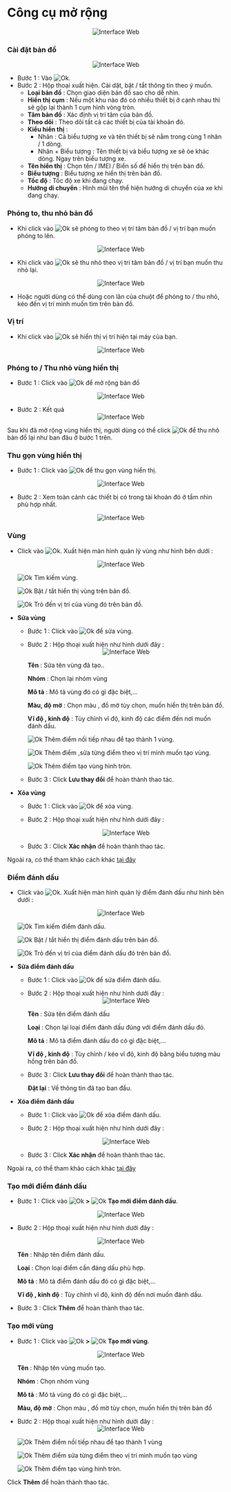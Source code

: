 # Công cụ mở rộng

<span style="display:block;text-align:center">![Interface Web](/docs/assets/images/web-interface/map/map-tool.png)

### Cài đặt bản đồ 
<span style="display:block;text-align:center">![Interface Web](/docs/assets/images/web-interface/map/setting-map.png)

- Bước 1 : Vào <span class="icon-left ">![Ok](/docs/assets/images/web-interface/icon/SVG/icons8-gear.svg).
- Bước 2 : Hộp thoại xuất hiện. Cài dặt, bật / tắt thông tin theo ý muốn.
    - **Loại bản đồ** : Chọn giao diện bản đồ sao cho dễ nhìn.
    - **Hiển thị cụm** : Nếu một khu nào đó có nhiều thiết bị ở cạnh nhau thì sẽ gộp lại thành 1 cụm hình vòng tròn.
    - **Tâm bản đồ** : Xác định vị trí tâm của bản đồ.
    - **Theo dõi** : Theo dõi tất cả các thiết bị của tài khoản đó.
    - **Kiểu hiển thị** : 
        - Nhãn : Cả biểu tượng xe và tên thiết bị sẽ nằm trong cùng 1 nhãn / 1 dòng.
        - Nhãn + Biểu tượng : Tên thiết bị và biểu tượng xe sẽ ỏe khác dòng. Ngay trên biểu tượng xe.
    - **Tên hiển thị** : Chọn tên / IMEI / Biển số để hiển thị trên bản đồ.
    - **Biểu tượng** : Biểu tượng xe hiển thị trên bản đồ.
    - **Tốc độ** : Tốc độ xe khi đang chạy.
    - **Hướng di chuyển** : Hình mũi tên thể hiện hướng di chuyển của xe khi đang chạy.
  
### Phóng to, thu nhỏ bản đồ 

- Khi click vào <span class="icon-left svg-filter-info">![Ok](/docs/assets/images/web-interface/icon/SVG/plus-circle.svg) sẽ phóng to theo vị trí tâm bản đồ / vị trí bạn muốn phóng to lên.

    <span style="display:block;text-align:center">![Interface Web](/docs/assets/images/web-interface/map/zoom-in.png)

- Khi click vào <span class="icon-left svg-filter-info">![Ok](/docs/assets/images/web-interface/icon/SVG/minus-circle.svg) sẽ thu nhỏ theo vị trí tâm bản đồ / vị trí bạn muốn thu nhỏ lại.

    <span style="display:block;text-align:center">![Interface Web](/docs/assets/images/web-interface/map/zoom-out.png)

- Hoặc người dùng có thể dùng con lăn của chuột để phóng to / thu nhỏ, kéo đến vị trí mình muốn tìm trên bản đồ.

### Vị trí 
 
- Khi click vào <span class="icon-left svg-filter-info">![Ok](/docs/assets/images/web-interface/icon/SVG/location.svg) sẽ hiển thị vị trí hiện tại máy của bạn.

   <span style="display:block;text-align:center">![Interface Web](/docs/assets/images/web-interface/map/location.png)

<div id="zoom">
</div>

### Phóng to / Thu nhỏ vùng hiển thị


- Bước 1 :  Click vào <span class="icon-left svg-filter-info">![Ok](/docs/assets/images/web-interface/icon/SVG/full-screen.svg) để mở  rộng  bản đồ

    <span style="display:block;text-align:center">![Interface Web](/docs/assets/images/web-interface/map/zoom-in-1.png)

- Bước 2 : Kết quả 
    <span style="display:block;text-align:center">![Interface Web](/docs/assets/images/web-interface/map/zoom-out-2.png)

Sau khi đã mở rộng vùng hiển thị, người dùng có thể click <span class="icon-left svg-filter-info">![Ok](/docs/assets/images/web-interface/icon/SVG/normal-screen.svg) để thu nhỏ bản đồ lại như ban đâu ở bước 1 trên.

### Thu gọn vùng hiển thị 

- Bước 1 :  Click vào <span class="icon-left svg-filter-info">![Ok](/docs/assets/images/web-interface/icon/SVG/direction-arrow-fit.svg) để thu gọn vùng hiển thị.

    <span style="display:block;text-align:center">![Interface Web](/docs/assets/images/web-interface/map/zoom-out-3.png)

- Bước 2 : Xem toàn cảnh các thiết bị có trong tài khoản đó ở tầm nhìn phù hợp nhất.

    <span style="display:block;text-align:center">![Interface Web](/docs/assets/images/web-interface/map/zoom-out-4.png)


### Vùng 

* Click vào <span class="icon-left svg-filter-info">![Ok](/docs/assets/images/web-interface/icon/SVG/pentagon.svg). Xuất hiện màn hình quản lý vùng như hình bên dưới :
 
    <span style="display:block;text-align:center">![Interface Web](/docs/assets/images/web-interface/map/region.png)

    <span class="icon-left svg-filter-info">![Ok](/docs/assets/images/web-interface/icon/SVG/search.svg) Tìm kiếm vùng.

    <span class="icon-left svg-filter-tick">![Ok](/docs/assets/images/web-interface/icon/SVG/check-square1.svg) Bật / tắt hiển thị vùng trên bản đồ.

    <span class="icon-left svg-filter-circlepurple">![Ok](/docs/assets/images/web-interface/icon/SVG/accuracy.svg) Trỏ đến vị trí của vùng đó trên bản đồ.

* **Sửa vùng**

    - Bước 1 : Click vào <span class="icon-left svg-filter-circlepurple">![Ok](/docs/assets/images/web-interface/icon/SVG/edit.svg) để sửa vùng.

    - Bước 2 : Hộp thoại xuất hiện như hình dưới đây :
     <span style="display:block;text-align:center">![Interface Web](/docs/assets/images/web-interface/map/edit-region.png)

        **Tên** : Sửa tên vùng đã tạo..

        **Nhóm** : Chọn lại nhóm vùng 

        **Mô tả** : Mô tả vùng đó có gì đặc biệt,...

        **Màu, độ mờ** : Chọn màu , đồ mờ tùy chọn, muốn hiển thị trên bản đồ.

        **Vĩ độ , kinh độ** : Tùy chỉnh vĩ độ, kinh độ các điểm đến nơi muốn đánh dấu.

        <span class="icon-left svg-filter-info">![Ok](/docs/assets/images/web-interface/icon/SVG/polygon.svg) Thêm điểm nối tiếp nhau để tạo thành 1 vùng.

        <span class="icon-left svg-filter-info">![Ok](/docs/assets/images/web-interface/icon/SVG/square-full.svg) Thêm điểm ,sửa từng điểm theo vị trí mình muốn tạo vùng.

        
         <span class="icon-left svg-filter-info">![Ok](/docs/assets/images/web-interface/icon/SVG/circle1.svg) Thêm điểm tạo vùng hình tròn.
         

    - Bước 3 : Click **Lưu thay đổi** để hoàn thành thao tác.

* **Xóa vùng** 

    - Bước 1 :  Click vào <span class="icon-left svg-filter-circlepurple">![Ok](/docs/assets/images/web-interface/icon/SVG/trash-alt.svg) để xóa vùng.
    - Bước 2 : Hộp thoại xuất hiện như hình dưới đây :

        <span style="display:block;text-align:center">![Interface Web](/docs/assets/images/web-interface/map/delete-region.png)

    - Bước 3 : Click **Xác nhận** để hoàn thành thao tác.


Ngoài ra, có thể tham khảo cách khác [tại đây](vi/modules/web-interface/tracking/manage-region/#manage-region)

### Điểm đánh dấu 

* Click vào <span class="icon-left svg-filter-info">![Ok](/docs/assets/images/web-interface/icon/SVG/map-marked.svg). Xuất hiện màn hình quản lý điểm đánh dấu như hình bên dưới :
 
    <span style="display:block;text-align:center">![Interface Web](/docs/assets/images/web-interface/map/poi.png)

    <span class="icon-left svg-filter-tick">![Ok](/docs/assets/images/web-interface/icon/SVG/search.svg) Tìm kiếm điểm đánh dấu.

    <span class="icon-left svg-filter-tick">![Ok](/docs/assets/images/web-interface/icon/SVG/check-square1.svg) Bật / tắt hiển thị điểm đánh dấu trên bản đồ.

    <span class="icon-left svg-filter-circlepurple">![Ok](/docs/assets/images/web-interface/icon/SVG/accuracy.svg) Trỏ đến vị trí của điểm đánh dấu đó trên bản đồ.

* **Sửa điểm đánh dấu**
    - Bước 1 : Click vào <span class="icon-left svg-filter-circlepurple">![Ok](/docs/assets/images/web-interface/icon/SVG/edit.svg) để sửa điểm đánh dấu.
    - Bước 2 : Hộp thoại xuất hiện như hình dưới đây :
     <span style="display:block;text-align:center">![Interface Web](/docs/assets/images/web-interface/map/edit-poi.png)

        **Tên** : Sửa tên điểm đánh dấu

        **Loại** : Chọn lại loại điểm đánh dấu đúng với điểm đánh dấu đó.

        **Mô tả** : Mô tả điểm đánh dấu đó có gì đặc biệt,...

        **Vĩ độ , kinh độ** : Tùy chỉnh / kéo vĩ độ, kinh độ bằng biểu tượng màu hồng trên bản đồ.

    - Bước 3 : Click **Lưu thay đổi** để hoàn thành thao tác.

        **Đặt lại** : Về thông tin đã tạo ban đầu.

* **Xóa điểm đánh dấu** 

    - Bước 1 :  Click vào <span class="icon-left svg-filter-circlepurple">![Ok](/docs/assets/images/web-interface/icon/SVG/trash-alt.svg) để xóa điểm đánh dấu.
    - Bước 2 : Hộp thoại xuất hiện như hình dưới đây :

        <span style="display:block;text-align:center">![Interface Web](/docs/assets/images/web-interface/map/delete-poi.png)

    - Bước 3 : Click **Xác nhận** để hoàn thành thao tác.

Ngoài ra, có thể tham khảo cách khác [tại đây](vi/modules/web-interface/tracking/manage-poi/#manage-poi)

### Tạo mới điểm đánh dấu

- Bước 1 : Click vào  <span class="icon-left svg-filter-info">![Ok](/docs/assets/images/web-interface/icon/SVG/plus-square.svg) **>** <span class="icon-left svg-filter-info">![Ok](/docs/assets/images/web-interface/icon/SVG/place-marker-2.svg) **Tạo mới điểm đánh dấu**.

    <span style="display:block;text-align:center">![Interface Web](/docs/assets/images/web-interface/map/add-poi.png)

- Bước 2 : Hộp thoại xuất hiện như hình dưới đây :
 
    <span style="display:block;text-align:center">![Interface Web](/docs/assets/images/web-interface/map/edit-poi-2.png)

    **Tên** : Nhập tên điểm đánh dấu.

    **Loại** : Chọn loại điểm cần đáng dấu phù hợp.

    **Mô tả** : Mô tả điểm đánh dấu đó có gì đặc biệt,...

    **Vĩ độ , kinh độ** : Tùy chỉnh vĩ độ, kinh độ đến nơi muốn đánh dấu.
    
- Bước 3 : Click **Thêm** để hoàn thành thao tác.

### Tạo mới vùng

- Bước 1 : Click vào  <span class="icon-left svg-filter-info">![Ok](/docs/assets/images/web-interface/icon/SVG/plus-square.svg) **>** <span class="icon-left svg-filter-info">![Ok](/docs/assets/images/web-interface/icon/SVG/polygon.svg) **Tạo mới vùng**.

    <span style="display:block;text-align:center">![Interface Web](/docs/assets/images/web-interface/map/add-region-2.png)

    **Tên** : Nhập tên vùng muốn tạo.

    **Nhóm** : Chọn nhóm vùng 

    **Mô tả** : Mô tả vùng đó có gì đặc biệt,...

    **Màu, độ mờ** : Chọn màu , đồ mờ tùy chọn, muốn hiển thị trên bản đồ

- Bước 2 : Hộp thoại xuất hiện như hình dưới đây :
    <span style="display:block;text-align:center">![Interface Web](/docs/assets/images/web-interface/map/add-region.png)

    <span class="icon-left svg-filter-info">![Ok](/docs/assets/images/web-interface/icon/SVG/polygon.svg) Thêm điểm nối tiếp nhau để tạo  thành 1 vùng

    <span class="icon-left svg-filter-info">![Ok](/docs/assets/images/web-interface/icon/SVG/square-full.svg) Thêm điểm sửa từng điểm theo vị trí mình muốn tạo vùng

    <span class="icon-left svg-filter-info">![Ok](/docs/assets/images/web-interface/icon/SVG/circle1.svg) Thêm điểm tạo vùng hình tròn.
         

Click **Thêm** để hoàn thành thao tác.







 


   
    


 













 


   
    


 




